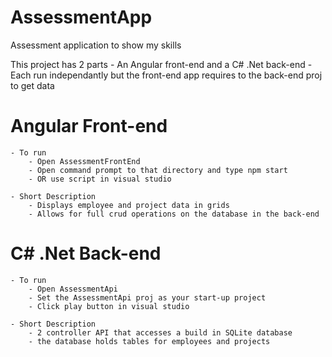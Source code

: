 # AssessmentApp
Assessment application to show my skills

This project has 2 parts
    - An Angular front-end and a C# .Net back-end
    - Each run independantly but the front-end app requires to the back-end proj to get data

# Angular Front-end

    - To run
        - Open AssessmentFrontEnd
        - Open command prompt to that directory and type npm start
        - OR use script in visual studio

    - Short Description
        - Displays employee and project data in grids
        - Allows for full crud operations on the database in the back-end

# C# .Net Back-end

    - To run
        - Open AssessmentApi
        - Set the AssessmentApi proj as your start-up project
        - Click play button in visual studio

    - Short Description
        - 2 controller API that accesses a build in SQLite database
        - the database holds tables for employees and projects


